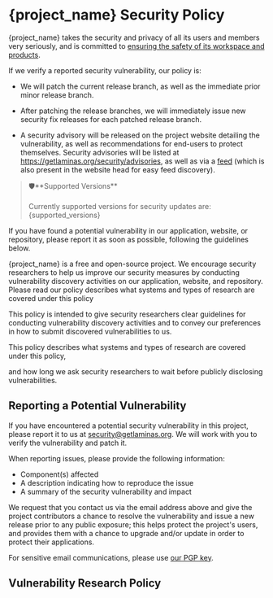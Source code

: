 # {project_name} Security Policy

{project_name} takes the security and privacy of all its users and members very seriously, 
and is committed to [ensuring the safety of its workspace and products]({url_security_measures}).

If we verify a reported security vulnerability, our policy is:

- We will patch the current release branch, as well as the immediate prior minor
  release branch.

- After patching the release branches, we will immediately issue new security
  fix releases for each patched release branch.

- A security advisory will be released on the project website detailing the
  vulnerability, as well as recommendations for end-users to protect themselves.
  Security advisories will be listed at https://getlaminas.org/security/advisories,
  as well as via a [feed](https://getlaminas.org/security/feed) (which is also
  present in the website head for easy feed discovery).

<blockquote>
    🛡️**Supported Versions**
    <br><br>
    Currently supported versions for security updates are: {supported_versions} 
</blockquote>

If you have found a potential vulnerability in our application, website, or repository,
please report it as soon as possible, following the guidelines below.

{project_name} is a free and open-source project.
We encourage security researchers to help us improve our security measures 
by conducting vulnerability discovery activities on our application, website, and repository.
Please read our policy describes what systems and types of research are covered under this policy


This policy is intended to give security researchers clear guidelines for conducting 
vulnerability discovery activities and 
to convey our preferences in how to submit discovered vulnerabilities to us.

This policy describes what systems and types of research are covered under this policy, 

and how long we ask security researchers to wait before publicly disclosing vulnerabilities.


## Reporting a Potential Vulnerability

If you have encountered a potential security vulnerability in this project,
please report it to us at <security@getlaminas.org>. We will work with you to
verify the vulnerability and patch it.

When reporting issues, please provide the following information:

- Component(s) affected
- A description indicating how to reproduce the issue
- A summary of the security vulnerability and impact

We request that you contact us via the email address above and give the
project contributors a chance to resolve the vulnerability and issue a new
release prior to any public exposure; this helps protect the project's
users, and provides them with a chance to upgrade and/or update in order to
protect their applications.

For sensitive email communications, please use
[our PGP key](https://getlaminas.org/asset/laminas-security.asc).

## Vulnerability Research Policy
